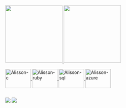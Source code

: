 ##
 <div>
  <a href="https://github.com/alissongrilo">
  <img height="180em" src="https://github-readme-stats.vercel.app/api?username=alissongrilo&show_icons=true&theme=discord_old_blurple&include_all_commits=true&count_private=true"/>
  <img height="180em" src="https://github-readme-stats.vercel.app/api/top-langs/?username=alissongrilo&layout=compact&langs_count=7&theme=discord_old_blurple&count_private=false"/>
</div>
<div style="display: inline_block"><br>
  <img align="center" alt="Alisson-c" height="60" width="80" src="https://cdn.jsdelivr.net/gh/devicons/devicon/icons/dotnetcore/dotnetcore-original.svg">
    <img align="center" alt="Alisson-ruby" height="60" width="80" src="https://cdn.jsdelivr.net/gh/devicons/devicon/icons/ruby/ruby-original.svg">
  <img align="center" alt="Alisson-sql" height="60" width="80" src="https://cdn.jsdelivr.net/gh/devicons/devicon/icons/microsoftsqlserver/microsoftsqlserver-plain.svg">
  <img align="center" alt="Alisson-azure" height="60" width="80" src="https://cdn.jsdelivr.net/gh/devicons/devicon/icons/azure/azure-original-wordmark.svg">
</div>

 
##
 
 
 <div> 
  <a href = "mailto:alissonmiguel197@gmail.com"><img src="https://img.shields.io/badge/-Gmail-%23333?style=for-the-badge&logo=gmail&logoColor=white" target="_blank"></a>
  <a href="https://www.linkedin.com/in/alissongrilo" target="_blank"><img src="https://img.shields.io/badge/-LinkedIn-%230077B5?style=for-the-badge&logo=linkedin&logoColor=white" target="_blank"></a> 
</div>
